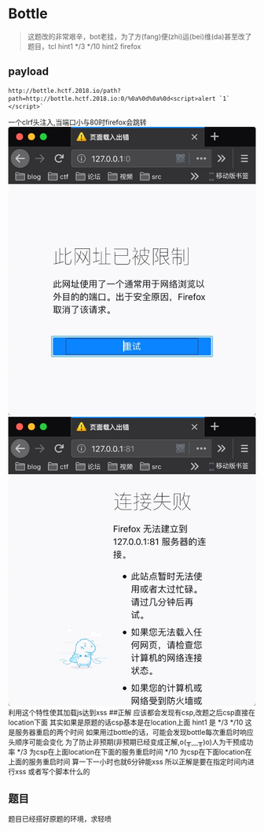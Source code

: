 #   Bottle 
> 这题改的非常艰辛，bot老挂，为了方(fang)便(zhi)运(bei)维(da)甚至改了题目，tcl
> hint1 */3 */10
> hint2 firefox 

## payload
```
http://bottle.hctf.2018.io/path?path=http://bottle.hctf.2018.io:0/%0a%0d%0a%0d<script>alert `1` </script>`
```
一个clrf头注入,当端口小与80时firefox会跳转
![-w416](media/15420333517622/15420392256228.jpg)
![-w416](media/15420333517622/15420392645478.jpg)
利用这个特性使其加载js达到xss
##正解
应该都会发现有csp,改题之后csp直接在location下面
其实如果是原题的话csp基本是在location上面
hint1 是  */3 */10
这是服务器重启的两个时间
如果用过bottle的话，可能会发现bottle每次重启时响应头顺序可能会变化
为了防止非预期(非预期已经变成正解,o(╥﹏╥)o)人为干预成功率
*/3 为csp在上面location在下面的服务重启时间
*/10 为csp在下面location在上面的服务重启时间
算一下一小时也就6分钟能xss
所以正解是要在指定时间内进行xss
或者写个脚本什么的
## 题目
题目已经搭好原题的环境，求轻喷

